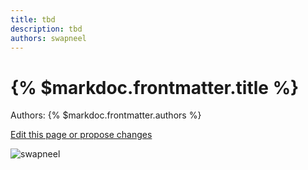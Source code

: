 ```yaml
---
title: tbd
description: tbd
authors: swapneel
---
```


# {% $markdoc.frontmatter.title %}

Authors: {% $markdoc.frontmatter.authors %}

[Edit this page or propose changes](https://github.com/onefact/onefact.org/edit/main/pages/five-boro-bike-tour/swapneel.md)

![swapneel](/images/swapneel.jpg)
